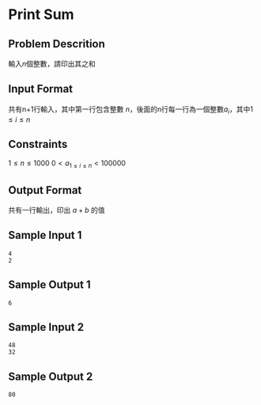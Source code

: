 # Print Sum
## Problem Descrition ##
輸入$n$個整數，請印出其之和

## Input Format ##
共有n+1行輸入，其中第一行包含整數 $n$，後面的n行每一行為一個整數$a_{i}$，其中$1 ≤ i ≤ n$
## Constraints ##
$1 ≤ n ≤ 1000$
$0 < a_{1≤i≤n} < 100000$
## Output Format ##

共有一行輸出，印出 $a+b$ 的值

## Sample Input 1 ##
```
4
2
```
## Sample Output 1 ##
```
6
```
## Sample Input 2 ##
```
48
32
```
## Sample Output 2 ##
```
80
```
